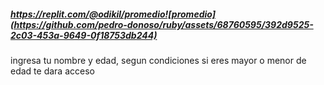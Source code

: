 ##### https://replit.com/@odikil/promedio![promedio](https://github.com/pedro-donoso/ruby/assets/68760595/392d9525-2c03-453a-9649-0f18753db244)

ingresa tu nombre y edad, segun condiciones si eres mayor o menor de edad te dara acceso
